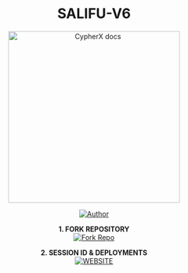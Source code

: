 <h1 align="center"> SALIFU-V6 </h1>

<p align="center">
  <a href="https://github.com/Plugfam/Salifu-V6/new/main?filename=README.md">
    <img alt="CypherX docs" height="350" src="https://i.ibb.co/nqsRcKDB/Xploader4.jpg">
  </a>
</p>
    
</a>
</p>
<p align="center">
<a href="https://github.com/Plugfam/Salifu-V6/new/main?filename=README.md?"><img title="Author" src="https://img.shields.io/badge/CypherX-darkgreen?style=for-the-badge&logo=whatsapp"></a>
<p/>

<p align="center">
    <strong>1. FORK REPOSITORY</strong>
  <br>
    <a href="https://github.com/Plugfam/Salifu-V6/new/main?filename=README.md" target="_blank">
        <img alt="Fork Repo" src="https://files.catbox.moe/9eu0r8.jpg"/>
    </a>
</p>

<p align="center">
    <strong>2. SESSION ID & DEPLOYMENTS</strong>
    <br>
    <a href="https://salifuweb.vercel.app/" target="_blank">
        <img alt="WEBSITE" src="https://files.catbox.moe/9eu0r8.jpg"/>
    </a>
</p>
